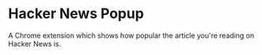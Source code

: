 # Hacker News Popup

A Chrome extension which shows how popular the article you're reading on Hacker News is.

